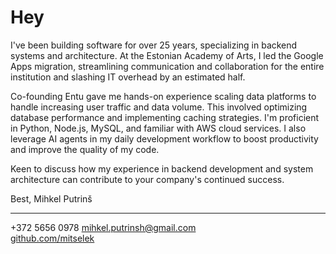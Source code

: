 # Hey

I've been building software for over 25 years, specializing in backend systems and architecture. At the Estonian Academy of Arts, I led the Google Apps migration, streamlining communication and collaboration for the entire institution and slashing IT overhead by an estimated half.

Co-founding Entu gave me hands-on experience scaling data platforms to handle increasing user traffic and data volume. This involved optimizing database performance and implementing caching strategies. I'm proficient in Python, Node.js, MySQL, and familiar with AWS cloud services. I also leverage AI agents in my daily development workflow to boost productivity and improve the quality of my code.

Keen to discuss how my experience in backend development and system architecture can contribute to your company's continued success.

Best,
Mihkel Putrinš

---

+372 5656 0978
[mihkel.putrinsh@gmail.com](mailto:mihkel.putrinsh@gmail.com)  
[github.com/mitselek](https://github.com/mitselek)

